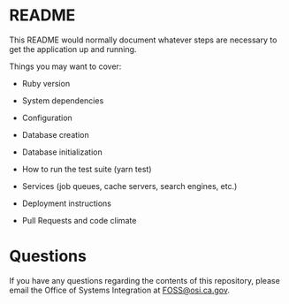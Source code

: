 # README

This README would normally document whatever steps are necessary to get the
application up and running. 

Things you may want to cover:

* Ruby version

* System dependencies

* Configuration

* Database creation

* Database initialization

* How to run the test suite (yarn test)

* Services (job queues, cache servers, search engines, etc.)

* Deployment instructions

* Pull Requests and code climate

# Questions 

If you have any questions regarding the contents of this repository, please email the Office of Systems Integration at FOSS@osi.ca.gov.
